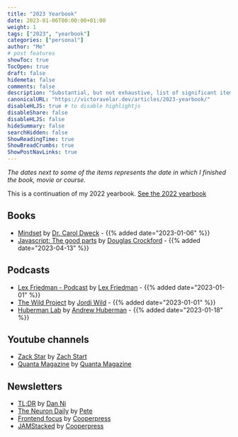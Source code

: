 ```yaml
---
title: "2023 Yearbook"
date: 2023-01-06T00:00:00+01:00
weight: 1
tags: ["2023", "yearbook"]
categories: ["personal"]
author: "Me"
# post features
showToc: true
TocOpen: true
draft: false
hidemeta: false
comments: false
description: "Substantial, but not exhaustive, list of significant items I've read, seen, listened to, or loved in the year 2023. "
canonicalURL: "https://victoravelar.dev/articles/2023-yearbook/"
disableHLJS: true # to disable highlightjs
disableShare: false
disableHLJS: false
hideSummary: false
searchHidden: false
ShowReadingTime: true
ShowBreadCrumbs: true
ShowPostNavLinks: true
---
```


_The dates next to some of the items represents the date in which I finished the book, movie or course._

This is a continuation of my 2022 yearbook. [See the 2022 yearbook](/articles/2022-yearbook/)

## Books

- [Mindset](https://amzn.eu/d/4c9dcSK) by [Dr. Carol Dweck](https://en.wikipedia.org/wiki/Carol_Dweck) - {{% added date="2023-01-06" %}}
- [Javascript: The good parts](https://amzn.eu/d/f0uPoef) by [Douglas Crockford](https://www.crockford.com/) - {{% added date="2023-04-13"  %}}

## Podcasts

- [Lex Friedman - Podcast](https://lexfridman.com/podcast/) by [Lex Friedman](https://lexfridman.com) - {{% added date="2023-01-01"  %}}
- [The Wild Project](https://www.youtube.com/channel/UCBYyJBCtCvgqA4NwtoPMwpQ) by [Jordi Wild](https://www.jordiwild.com/) - {{% added date="2023-01-01" %}}
- [Huberman Lab](https://hubermanlab.com/) by [Andrew Huberman](https://profiles.stanford.edu/andrew-huberman) - {{% added date="2023-01-18" %}}

## Youtube channels
- [Zack Star](https://www.youtube.com/@zachstar) by [Zach Start](https://twitter.com/ImZachStar)
- [Quanta Magazine](https://www.youtube.com/@QuantaScienceChannel) by [Quanta Magazine](https://www.quantamagazine.org/)

## Newsletters
- [TL;DR](https://tldr.tech/) by [Dan Ni](https://twitter.com/tldrdan)
- [The Neuron Daily](https://www.theneurondaily.com/) by [Pete](https://twitter.com/nonmayorpete)
- [Frontend focus](https://frontendfoc.us/) by [Cooperpress](https://cooperpress.com/)
- [JAMStacked](https://jamstack.email/) by [Cooperpress](https://cooperpress.com/)
